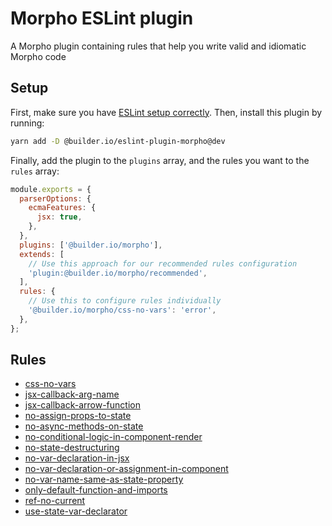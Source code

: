 # Morpho ESLint plugin

A Morpho plugin containing rules that help you write valid and idiomatic Morpho code

## Setup

First, make sure you have [ESLint setup correctly](https://eslint.org/docs/user-guide/getting-started#installation-and-usage). Then, install this plugin by running:

```bash
yarn add -D @builder.io/eslint-plugin-morpho@dev
```

Finally, add the plugin to the `plugins` array, and the rules you want to the `rules` array:

```js
module.exports = {
  parserOptions: {
    ecmaFeatures: {
      jsx: true,
    },
  },
  plugins: ['@builder.io/morpho'],
  extends: [
    // Use this approach for our recommended rules configuration
    'plugin:@builder.io/morpho/recommended',
  ],
  rules: {
    // Use this to configure rules individually
    '@builder.io/morpho/css-no-vars': 'error',
  },
};
```

## Rules

- [css-no-vars](./docs/rules/css-no-vars.md)
- [jsx-callback-arg-name](./docs/rules/jsx-callback-arg-name.md)
- [jsx-callback-arrow-function](./docs/rules/jsx-callback-arrow-function.md)
- [no-assign-props-to-state](./docs/rules/no-assign-props-to-state.md)
- [no-async-methods-on-state](./docs/rules/no-async-methods-on-state.md)
- [no-conditional-logic-in-component-render](./docs/rules/no-conditional-logic-in-component-render.md)
- [no-state-destructuring](./docs/rules/no-state-destructuring.md)
- [no-var-declaration-in-jsx](./docs/rules/no-var-declaration-in-jsx.md)
- [no-var-declaration-or-assignment-in-component](./docs/rules/no-var-declaration-or-assignment-in-component.md)
- [no-var-name-same-as-state-property](./docs/rules/no-var-name-same-as-state-property.md)
- [only-default-function-and-imports](./docs/rules/only-default-function-and-imports.md)
- [ref-no-current](./docs/rules/ref-no-current.md)
- [use-state-var-declarator](./docs/rules/use-state-var-declarator.md)
